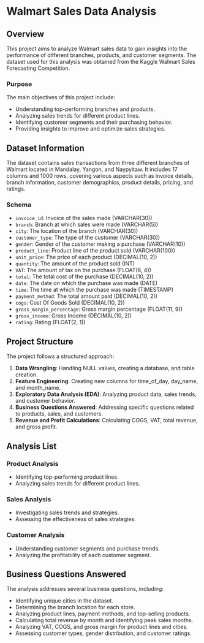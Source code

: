 # Walmart Sales Data Analysis

## Overview

This project aims to analyze Walmart sales data to gain insights into the performance of different branches, products, and customer segments. The dataset used for this analysis was obtained from the Kaggle Walmart Sales Forecasting Competition.

### Purpose

The main objectives of this project include:

- Understanding top-performing branches and products.
- Analyzing sales trends for different product lines.
- Identifying customer segments and their purchasing behavior.
- Providing insights to improve and optimize sales strategies.

## Dataset Information

The dataset contains sales transactions from three different branches of Walmart located in Mandalay, Yangon, and Naypyitaw. It includes 17 columns and 1000 rows, covering various aspects such as invoice details, branch information, customer demographics, product details, pricing, and ratings.

### Schema

- `invoice_id`: Invoice of the sales made (VARCHAR(30))
- `branch`: Branch at which sales were made (VARCHAR(5))
- `city`: The location of the branch (VARCHAR(30))
- `customer_type`: The type of the customer (VARCHAR(30))
- `gender`: Gender of the customer making a purchase (VARCHAR(10))
- `product_line`: Product line of the product sold (VARCHAR(100))
- `unit_price`: The price of each product (DECIMAL(10, 2))
- `quantity`: The amount of the product sold (INT)
- `VAT`: The amount of tax on the purchase (FLOAT(6, 4))
- `total`: The total cost of the purchase (DECIMAL(10, 2))
- `date`: The date on which the purchase was made (DATE)
- `time`: The time at which the purchase was made (TIMESTAMP)
- `payment_method`: The total amount paid (DECIMAL(10, 2))
- `cogs`: Cost Of Goods Sold (DECIMAL(10, 2))
- `gross_margin_percentage`: Gross margin percentage (FLOAT(11, 9))
- `gross_income`: Gross Income (DECIMAL(10, 2))
- `rating`: Rating (FLOAT(2, 1))

## Project Structure

The project follows a structured approach:

1. **Data Wrangling**: Handling NULL values, creating a database, and table creation.
2. **Feature Engineering**: Creating new columns for time_of_day, day_name, and month_name.
3. **Exploratory Data Analysis (EDA)**: Analyzing product data, sales trends, and customer behavior.
4. **Business Questions Answered**: Addressing specific questions related to products, sales, and customers.
5. **Revenue and Profit Calculations**: Calculating COGS, VAT, total revenue, and gross profit.

## Analysis List

### Product Analysis

- Identifying top-performing product lines.
- Analyzing sales trends for different product lines.

### Sales Analysis

- Investigating sales trends and strategies.
- Assessing the effectiveness of sales strategies.

### Customer Analysis

- Understanding customer segments and purchase trends.
- Analyzing the profitability of each customer segment.

## Business Questions Answered

The analysis addresses several business questions, including:

- Identifying unique cities in the dataset.
- Determining the branch location for each store.
- Analyzing product lines, payment methods, and top-selling products.
- Calculating total revenue by month and identifying peak sales months.
- Analyzing VAT, COGS, and gross margin for product lines and cities.
- Assessing customer types, gender distribution, and customer ratings.
